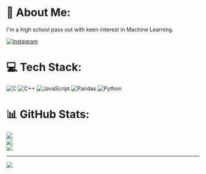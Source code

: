 # 💫 About Me:
I'm a high school pass out with keen interest in Machine Learning.

[![Instagram](https://img.shields.io/badge/Instagram-%23E4405F.svg?logo=Instagram&logoColor=white)](https://instagram.com/aayushhkharel) 

# 💻 Tech Stack:
![C](https://img.shields.io/badge/c-%2300599C.svg?style=for-the-badge&logo=c&logoColor=white) ![C++](https://img.shields.io/badge/c++-%2300599C.svg?style=for-the-badge&logo=c%2B%2B&logoColor=white) ![JavaScript](https://img.shields.io/badge/javascript-%23323330.svg?style=for-the-badge&logo=javascript&logoColor=%23F7DF1E) ![Pandas](https://img.shields.io/badge/pandas-%23150458.svg?style=for-the-badge&logo=pandas&logoColor=white) ![Python](https://img.shields.io/badge/python-3670A0?style=for-the-badge&logo=python&logoColor=ffdd54)
# 📊 GitHub Stats:
![](https://github-readme-stats.vercel.app/api?username=aayushkharel01&theme=dark&hide_border=false&include_all_commits=true&count_private=true)<br/>
![](https://github-readme-streak-stats.herokuapp.com/?user=aayushkharel01&theme=dark&hide_border=false)<br/>
![](https://github-readme-stats.vercel.app/api/top-langs/?username=aayushkharel01&theme=dark&hide_border=false&include_all_commits=true&count_private=true&layout=compact)

---
[![](https://visitcount.itsvg.in/api?id=aayushkharel01&icon=0&color=0)](https://visitcount.itsvg.in)

<!-- Proudly created with GPRM ( https://gprm.itsvg.in ) -->
